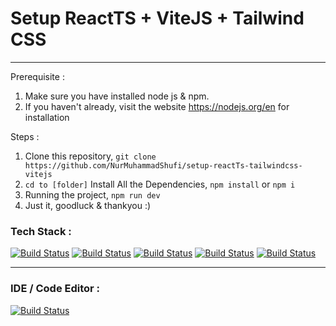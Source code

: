 # Setup ReactTS + ViteJS + Tailwind CSS
----------------------------------------------------
Prerequisite :
1. Make sure you have installed node js & npm.
2. If you haven't already, visit the website https://nodejs.org/en for installation

Steps :
1. Clone this repository, `git clone https://github.com/NurMuhammadShufi/setup-reactTs-tailwindcss-vitejs`
2. `cd to [folder]` Install All the Dependencies, `npm install` or `npm i`
3. Running the project, `npm run dev`
4. Just it, goodluck & thankyou :)

### Tech Stack :
[![Build Status](https://img.shields.io/badge/React-20232A?style=for-the-badge&logo=react&logoColor=61DAFB)](link)
[![Build Status](https://img.shields.io/badge/TypeScript-007ACC?style=for-the-badge&logo=typescript&logoColor=white)](link)
[![Build Status](https://img.shields.io/badge/Tailwind_CSS-38B2AC?style=for-the-badge&logo=tailwind-css&logoColor=white)](https://tailwindcss.com/) 
[![Build Status](https://img.shields.io/badge/Vite-B73BFE?style=for-the-badge&logo=vite&logoColor=FFD62E)](link) 
[![Build Status](https://img.shields.io/badge/Node.js-43853D?style=for-the-badge&logo=node.js&logoColor=white)](link)

----------------------------------------------------
### IDE / Code Editor :
[![Build Status](https://img.shields.io/badge/Visual_Studio_Code-0078D4?style=for-the-badge&logo=visual%20studio%20code&logoColor=white)](link)